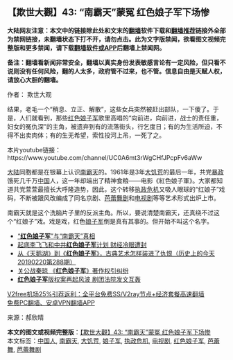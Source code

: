  <h2>【欺世大觀】43: “南霸天”蒙冤 红色娘子军下场惨</h2> <p class="notice"><b>大陆网友注意：本文中的链接除此处和文末的<a href="https://github.com/bannedbook/fanqiang" >翻墙</a>软件下载和<a href="https://github.com/killgcd/justmysocks/blob/master/README.md">翻墙推荐</a>链接外全部为禁网链接，未翻墙状态下打不开，请勿点击。此为文字版禁闻，欲看图文视频完整版和更多禁闻，请下载<a href="https://github.com/bannedbook/fanqiang">翻墙软件或APP</a>后翻墙上禁闻网。</p><p>备注：翻墙看新闻非常安全，翻墙以真实身份发表敏感言论有一定风险，但只看不说则没有任何风险，翻的人太多，政府管不过来，也不管。信息自由是天赋人权，请放心大胆的翻墙。</b></p>  <div class="entry"> <p>作者： 欺世大观</p> <p id="summary">结果，老毛一个“稍息、立正、解散”，这些女兵突然被赶出部队，一下傻了。于是，人们就看到，那些<a href="https://www.bannedbook.org/bnews/tag/%e7%ba%a2%e8%89%b2%e5%a8%98%e5%ad%90%e5%86%9b/" class="st_tag internal_tag" rel="tag" title="标签 红色娘子军 下的日志">红色娘子军</a>歌里高唱的“向前进，向前进，战士的责任重，妇女的冤仇深”的主角，被遗弃到有的流落街头，行乞度日；有的为生活所迫，不得不出卖肉体；有的生无希望，索性投河上吊，一死了之。</p>  <p id="conimg"></p> <p></p>  <p>本片youtube链接：https://www.youtube.com/channel/UC0A6mt3rWgCHfJPcpFv6aWw</p> <p><span class='wp_keywordlink_affiliate'><a href="https://www.bannedbook.org/" title="大陆" target="_blank">大陆</a></span>同胞都是在银幕上认识<a href="https://www.bannedbook.org/bnews/tag/%E5%8D%97%E9%9C%B8%E5%A4%A9/" class="st_tag internal_tag" rel="tag" title="标签 南霸天 下的日志">南霸天</a>的。1961年是3年<span class='wp_keywordlink'><a href="https://www.bannedbook.org/forum2/topic255.html" title="墓碑──中国六十年代大饥荒纪实" target="_blank">大饥荒</a></span>的最后一年，共党<span class='wp_keywordlink'><a href="https://www.bannedbook.org/forum11/topic276.html" title="禁片：评中国共产党的暴政" target="_blank">暴政</a></span>饿死几千万<span class='wp_keywordlink_affiliate'><a href="https://www.bannedbook.org/" title="中国" target="_blank">中国</a></span>人，这一年却端出了精神食粮——电影《紅色娘子軍》。大家都知道共党萱萱最擅长大呼隆造势，因此，这个转移<a href="https://www.bannedbook.org/bnews/tag/%E6%89%A7%E6%94%BF%E5%8D%B1%E6%9C%BA/" class="st_tag internal_tag" rel="tag" title="标签 执政危机 下的日志">执政危机</a>又吸人眼球的“红娘子”戏码，不断被跟风改编成了同名京剧、<a href="https://www.bannedbook.org/bnews/tag/%E8%8A%AD%E8%95%BE%E8%88%9E%E5%89%A7/" class="st_tag internal_tag" rel="tag" title="标签 芭蕾舞剧 下的日志">芭蕾舞剧</a>和<a href="https://www.bannedbook.org/bnews/tag/%E7%94%B5%E8%A7%86%E5%89%A7/" class="st_tag internal_tag" rel="tag" title="标签 电视剧 下的日志">电视剧</a>等等艺术形式出炉上市。</p>  <p>南霸天就是这个洗脑片子里的反派主角。所以，要说清楚南霸天，还真绕不过这个“红娘子”戏。戏是戏，红色<a href="https://www.bannedbook.org/bnews/tag/%E5%A8%98%E5%AD%90%E5%86%9B/" class="st_tag internal_tag" rel="tag" title="标签 娘子军 下的日志">娘子军</a>倒是真有其事的。但开始不叫这个名字。</p> <ul class='op-related-articles' title='相关阅读'> <li><a href='https://www.bannedbook.org/bnews/ssgc/20200829/1387835.html' target='_blank'>“<b>红色娘子军</b>”与“南霸天”真相</a></li> <li><a href='https://www.bannedbook.org/bnews/cnnews/20200519/1330976.html' target='_blank'>起底李飞飞和中共<b>红色娘子军</b>计划 财经冷眼遭封</a></li> <li><a href='https://www.bannedbook.org/bnews/cbnews/20190220/1083631.html' target='_blank'>从《天鹅湖》到《<b>红色娘子军</b>》，古典艺术怎样装进了仇恨（历史上的今天20190220第288期）</a></li> <li><a href='https://www.bannedbook.org/bnews/yule/20180105/881311.html' target='_blank'>关公战秦琼 《<b>红色娘子军</b>》著作权引纠纷</a></li> <li><a href='https://www.bannedbook.org/bnews/cnnews/20180104/880464.html' target='_blank'><b>红色娘子军</b>版权案再起风波 剧团法院发文互轰</a></li> </ul> <p class="texttj"> <a href="https://github.com/bannedbook/fanqiang/wiki/V2ray%E6%9C%BA%E5%9C%BA" target="_blank">V2free机场25%引荐返利：全平台免费SS/V2ray节点+经济套餐高速翻墙</a><br/> <a href="https://github.com/bannedbook/fanqiang/wiki/%E7%A6%81%E9%97%BB%E7%BD%91%E5%AE%89%E5%8D%93%E7%BF%BB%E5%A2%99%E6%96%B0%E9%97%BBAPP" target="_blank">免费PC翻墙、安卓VPN翻墙APP</a></p><p> 来源：郝欣晴 </p><a name='sharetosocial'></a>       <div><b>本文的图文或视频完整版</b>：<a href='https://www.bannedbook.org/bnews/comments/20201223/1453315.html'>【欺世大觀】43: “南霸天”蒙冤 红色娘子军下场惨</a></div>  </div><!--END ENTRY--> <div class="postfooter"> <div>本文标签：<a href="https://www.bannedbook.org/bnews/tag/%e4%b8%ad%e5%9b%bd%e4%ba%ba/" rel="tag">中国人</a>, <a href="https://www.bannedbook.org/bnews/tag/%E5%8D%97%E9%9C%B8%E5%A4%A9/" rel="tag">南霸天</a>, <a href="https://www.bannedbook.org/bnews/tag/%e5%a4%a7%e9%a5%a5%e8%8d%92/" rel="tag">大饥荒</a>, <a href="https://www.bannedbook.org/bnews/tag/%E5%A8%98%E5%AD%90%E5%86%9B/" rel="tag">娘子军</a>, <a href="https://www.bannedbook.org/bnews/tag/%E6%89%A7%E6%94%BF%E5%8D%B1%E6%9C%BA/" rel="tag">执政危机</a>, <a href="https://www.bannedbook.org/bnews/tag/%E7%94%B5%E8%A7%86%E5%89%A7/" rel="tag">电视剧</a>, <a href="https://www.bannedbook.org/bnews/tag/%e7%ba%a2%e8%89%b2%e5%a8%98%e5%ad%90%e5%86%9b/" rel="tag">红色娘子军</a>, <a href="https://www.bannedbook.org/bnews/tag/%E8%8A%AD%E8%95%BE%E8%88%9E/" rel="tag">芭蕾舞</a>, <a href="https://www.bannedbook.org/bnews/tag/%E8%8A%AD%E8%95%BE%E8%88%9E%E5%89%A7/" rel="tag">芭蕾舞剧</a></div>  </div><!--END POSTFOOTER--> 